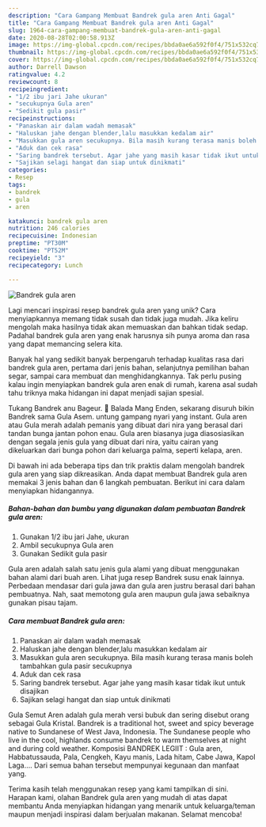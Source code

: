 ```yaml
---
description: "Cara Gampang Membuat Bandrek gula aren Anti Gagal"
title: "Cara Gampang Membuat Bandrek gula aren Anti Gagal"
slug: 1964-cara-gampang-membuat-bandrek-gula-aren-anti-gagal
date: 2020-08-28T02:00:58.913Z
image: https://img-global.cpcdn.com/recipes/bbda0ae6a592f0f4/751x532cq70/bandrek-gula-aren-foto-resep-utama.jpg
thumbnail: https://img-global.cpcdn.com/recipes/bbda0ae6a592f0f4/751x532cq70/bandrek-gula-aren-foto-resep-utama.jpg
cover: https://img-global.cpcdn.com/recipes/bbda0ae6a592f0f4/751x532cq70/bandrek-gula-aren-foto-resep-utama.jpg
author: Darrell Dawson
ratingvalue: 4.2
reviewcount: 8
recipeingredient:
- "1/2 ibu jari Jahe ukuran"
- "secukupnya Gula aren"
- "Sedikit gula pasir"
recipeinstructions:
- "Panaskan air dalam wadah memasak"
- "Haluskan jahe dengan blender,lalu masukkan kedalam air"
- "Masukkan gula aren secukupnya. Bila masih kurang terasa manis boleh tambahkan gula pasir secukupnya"
- "Aduk dan cek rasa"
- "Saring bandrek tersebut. Agar jahe yang masih kasar tidak ikut untuk disajikan"
- "Sajikan selagi hangat dan siap untuk dinikmati"
categories:
- Resep
tags:
- bandrek
- gula
- aren

katakunci: bandrek gula aren 
nutrition: 246 calories
recipecuisine: Indonesian
preptime: "PT30M"
cooktime: "PT52M"
recipeyield: "3"
recipecategory: Lunch

---
```



![Bandrek gula aren](https://img-global.cpcdn.com/recipes/bbda0ae6a592f0f4/751x532cq70/bandrek-gula-aren-foto-resep-utama.jpg)

Lagi mencari inspirasi resep bandrek gula aren yang unik? Cara menyiapkannya memang tidak susah dan tidak juga mudah. Jika keliru mengolah maka hasilnya tidak akan memuaskan dan bahkan tidak sedap. Padahal bandrek gula aren yang enak harusnya sih punya aroma dan rasa yang dapat memancing selera kita.

Banyak hal yang sedikit banyak berpengaruh terhadap kualitas rasa dari bandrek gula aren, pertama dari jenis bahan, selanjutnya pemilihan bahan segar, sampai cara membuat dan menghidangkannya. Tak perlu pusing kalau ingin menyiapkan bandrek gula aren enak di rumah, karena asal sudah tahu triknya maka hidangan ini dapat menjadi sajian spesial.

Tukang Bandrek anu Bageur. 🤭 Balada Mang Enden, sekarang disuruh bikin Bandrek sama Gula Asem. untung gampang nyari yang instant. Gula aren atau Gula merah adalah pemanis yang dibuat dari nira yang berasal dari tandan bunga jantan pohon enau. Gula aren biasanya juga diasosiasikan dengan segala jenis gula yang dibuat dari nira, yaitu cairan yang dikeluarkan dari bunga pohon dari keluarga palma, seperti kelapa, aren.


Di bawah ini ada beberapa tips dan trik praktis dalam mengolah bandrek gula aren yang siap dikreasikan. Anda dapat membuat Bandrek gula aren memakai 3 jenis bahan dan 6 langkah pembuatan. Berikut ini cara dalam menyiapkan hidangannya.

<!--inarticleads1-->

##### Bahan-bahan dan bumbu yang digunakan dalam pembuatan Bandrek gula aren:

1. Gunakan 1/2 ibu jari Jahe, ukuran
1. Ambil secukupnya Gula aren
1. Gunakan Sedikit gula pasir


Gula aren adalah salah satu jenis gula alami yang dibuat menggunakan bahan alami dari buah aren. Lihat juga resep Bandrek susu enak lainnya. Perbedaan mendasar dari gula jawa dan gula aren justru berasal dari bahan pembuatnya. Nah, saat memotong gula aren maupun gula jawa sebaiknya gunakan pisau tajam. 

<!--inarticleads2-->

##### Cara membuat Bandrek gula aren:

1. Panaskan air dalam wadah memasak
1. Haluskan jahe dengan blender,lalu masukkan kedalam air
1. Masukkan gula aren secukupnya. Bila masih kurang terasa manis boleh tambahkan gula pasir secukupnya
1. Aduk dan cek rasa
1. Saring bandrek tersebut. Agar jahe yang masih kasar tidak ikut untuk disajikan
1. Sajikan selagi hangat dan siap untuk dinikmati


Gula Semut Aren adalah gula merah versi bubuk dan sering disebut orang sebagai Gula Kristal. Bandrek is a traditional hot, sweet and spicy beverage native to Sundanese of West Java, Indonesia. The Sundanese people who live in the cool, highlands consume bandrek to warm themselves at night and during cold weather. Komposisi BANDREK LEGIIT : Gula aren, Habbatussauda, Pala, Cengkeh, Kayu manis, Lada hitam, Cabe Jawa, Kapol Laga…. Dari semua bahan tersebut mempunyai kegunaan dan manfaat yang. 

Terima kasih telah menggunakan resep yang kami tampilkan di sini. Harapan kami, olahan Bandrek gula aren yang mudah di atas dapat membantu Anda menyiapkan hidangan yang menarik untuk keluarga/teman maupun menjadi inspirasi dalam berjualan makanan. Selamat mencoba!
